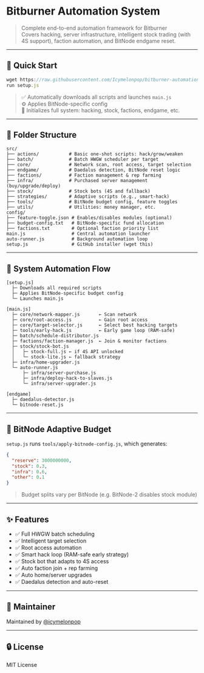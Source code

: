 # Bitburner Automation System

> Complete end-to-end automation framework for Bitburner  
> Covers hacking, server infrastructure, intelligent stock trading (with 4S support), faction automation, and BitNode endgame reset.

---

## 🚀 Quick Start

```js
wget https://raw.githubusercontent.com/Icymelonpop/bitburner-automation/main/setup.js setup.js
run setup.js
```

> ✅ Automatically downloads all scripts and launches `main.js`  
> ⚙️ Applies BitNode-specific config  
> 📂 Initializes full system: hacking, stock, factions, endgame, etc.

---

## 📁 Folder Structure

```
src/
├── actions/           # Basic one-shot scripts: hack/grow/weaken
├── batch/             # Batch HWGW scheduler per target
├── core/              # Network scan, root access, target selection
├── endgame/           # Daedalus detection, BitNode reset logic
├── factions/          # Faction management & rep farming
├── infra/             # Purchased server management (buy/upgrade/deploy)
├── stock/             # Stock bots (4S and fallback)
├── strategies/        # Adaptive scripts (e.g., smart-hack)
├── tools/             # BitNode budget config, feature toggles
├── utils/             # Utilities: money manager, etc.
config/
├── feature-toggle.json # Enables/disables modules (optional)
├── budget-config.txt   # BitNode-specific fund allocation
├── factions.txt        # Optional faction priority list
main.js                 # Central automation launcher
auto-runner.js          # Background automation loop
setup.js                # GitHub installer (wget this)
```

---

## 🔁 System Automation Flow

```
[setup.js]
  ├─ Downloads all required scripts
  ├─ Applies BitNode-specific budget config
  └─ Launches main.js

[main.js]
  ├─ core/network-mapper.js       ← Scan network
  ├─ core/root-access.js          ← Gain root access
  ├─ core/target-selector.js      ← Select best hacking targets
  ├─ tools/early-hack.js          ← Early game loop (RAM-safe)
  ├─ batch/schedule-distributor.js
  ├─ factions/faction-manager.js  ← Join & monitor factions
  ├─ stock/stock-bot.js
  │   ├─ stock-full.js ← if 4S API unlocked
  │   └─ stock-lite.js ← fallback strategy
  ├─ infra/home-upgrader.js
  └─ auto-runner.js
      ├─ infra/server-purchase.js
      ├─ infra/deploy-hack-to-slaves.js
      └─ infra/server-upgrader.js

[endgame]
  ├─ daedalus-detector.js
  └─ bitnode-reset.js
```

---

## 🧠 BitNode Adaptive Budget

`setup.js` runs `tools/apply-bitnode-config.js`, which generates:

```json
{
  "reserve": 3000000000,
  "stock": 0.3,
  "infra": 0.6,
  "other": 0.1
}
```

> Budget splits vary per BitNode (e.g. BitNode-2 disables stock module)

---

## ✨ Features

- ✅ Full HWGW batch scheduling
- ✅ Intelligent target selection
- ✅ Root access automation
- ✅ Smart hack loop (RAM-safe early strategy)
- ✅ Stock bot that adapts to 4S access
- ✅ Auto faction join + rep farming
- ✅ Auto home/server upgrades
- ✅ Daedalus detection and auto-reset

---

## 📎 Maintainer

Maintained by [@icymelonpop](https://github.com/icymelonpop)

---

## 🔒 License

MIT License
